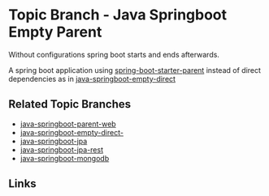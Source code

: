 # Topic Branch - Java Springboot Empty Parent
Without configurations spring boot starts and ends afterwards.

A spring boot application using [spring-boot-starter-parent](pom.xml) instead of 
direct dependencies as in [java-springboot-empty-direct](../../tree/java-springboot-web-direct)


## Related Topic Branches
* [java-springboot-parent-web](../../tree/java-springboot-parent-web)
* [java-springboot-empty-direct-](../../tree/java-springboot-empty-direct)
* [java-springboot-jpa](../../tree/java-springboot-jpa)
* [java-springboot-jpa-rest](../../tree/java-springboot-jpa-rest)
* [java-springboot-mongodb](../../tree/java-springboot-mongodb)


## Links

